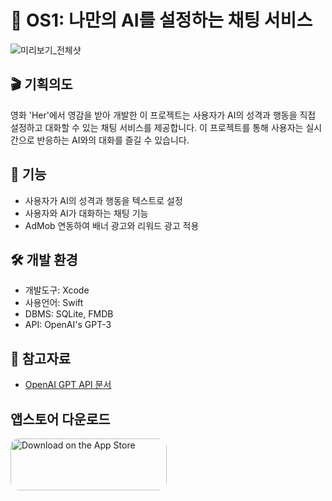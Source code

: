# 🤖 OS1: 나만의 AI를 설정하는 채팅 서비스

![미리보기_전체샷](https://github.com/cwh2626/OS1_AIchat/assets/52994666/d39efd23-863b-4caf-b0d0-a298d69262d8)

## 🎬 기획의도
영화 'Her'에서 영감을 받아 개발한 이 프로젝트는 사용자가 AI의 성격과 행동을 직접 설정하고 대화할 수 있는 채팅 서비스를 제공합니다. 이 프로젝트를 통해 사용자는 실시간으로 반응하는 AI와의 대화를 즐길 수 있습니다.


## 🔧 기능

- 사용자가 AI의 성격과 행동을 텍스트로 설정
- 사용자와 AI가 대화하는 채팅 기능
- AdMob 연동하여 배너 광고와 리워드 광고 적용

## 🛠️ 개발 환경

- 개발도구: Xcode
- 사용언어: Swift
- DBMS: SQLite, FMDB
- API: OpenAI's GPT-3

## 🔗 참고자료
- [OpenAI GPT API 문서](https://platform.openai.com/docs/guides/gpt)

## 앱스토어 다운로드
<a href="https://apps.apple.com/kr/app/os1-ai-chat/id6450975130?itsct=apps_box_badge&amp;itscg=30200" style="display: inline-block; overflow: hidden; border-radius: 13px; width: 250px; height: 83px;"><img src="https://tools.applemediaservices.com/api/badges/download-on-the-app-store/black/ko-kr?size=250x83&amp;releaseDate=1689206400" alt="Download on the App Store" style="border-radius: 13px; width: 250px; height: 83px;"></a>
